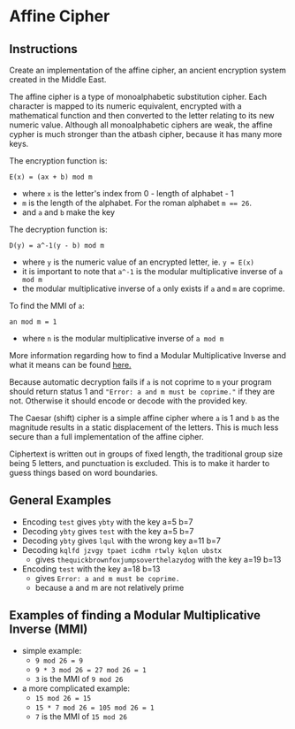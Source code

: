 # Affine Cipher

## Instructions

Create an implementation of the affine cipher,
an ancient encryption system created in the Middle East.

The affine cipher is a type of monoalphabetic substitution cipher.
Each character is mapped to its numeric equivalent, encrypted with
a mathematical function and then converted to the letter relating to
its new numeric value. Although all monoalphabetic ciphers are weak,
the affine cypher is much stronger than the atbash cipher,
because it has many more keys.

The encryption function is:

`E(x) = (ax + b) mod m`

- where `x` is the letter's index from 0 - length of alphabet - 1
- `m` is the length of the alphabet. For the roman alphabet `m == 26`.
- and `a` and `b` make the key

The decryption function is:

`D(y) = a^-1(y - b) mod m`

- where `y` is the numeric value of an encrypted letter, ie. `y = E(x)`
- it is important to note that `a^-1` is the modular multiplicative inverse
  of `a mod m`
- the modular multiplicative inverse of `a` only exists if `a` and `m` are
  coprime.

To find the MMI of `a`:

`an mod m = 1`

- where `n` is the modular multiplicative inverse of `a mod m`

More information regarding how to find a Modular Multiplicative Inverse
and what it means can be found [here.](https://en.wikipedia.org/wiki/Modular_multiplicative_inverse)

Because automatic decryption fails if `a` is not coprime to `m` your
program should return status 1 and `"Error: a and m must be coprime."`
if they are not. Otherwise it should encode or decode with the
provided key.

The Caesar (shift) cipher is a simple affine cipher where `a` is 1 and
`b` as the magnitude results in a static displacement of the letters.
This is much less secure than a full implementation of the affine cipher.

Ciphertext is written out in groups of fixed length, the traditional group
size being 5 letters, and punctuation is excluded. This is to make it
harder to guess things based on word boundaries.

## General Examples

- Encoding `test` gives `ybty` with the key a=5 b=7
- Decoding `ybty` gives `test` with the key a=5 b=7
- Decoding `ybty` gives `lqul` with the wrong key a=11 b=7
- Decoding `kqlfd jzvgy tpaet icdhm rtwly kqlon ubstx`
  - gives `thequickbrownfoxjumpsoverthelazydog` with the key a=19 b=13
- Encoding `test` with the key a=18 b=13
  - gives `Error: a and m must be coprime.`
  - because a and m are not relatively prime

## Examples of finding a Modular Multiplicative Inverse (MMI)

- simple example:
  - `9 mod 26 = 9`
  - `9 * 3 mod 26 = 27 mod 26 = 1`
  - `3` is the MMI of `9 mod 26`
- a more complicated example:
  - `15 mod 26 = 15`
  - `15 * 7 mod 26 = 105 mod 26 = 1`
  - `7` is the MMI of `15 mod 26`
